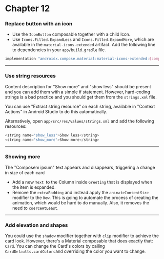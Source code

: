 # Chapter 12

### Replace button with an icon 
* Use the `IconButton` composable together with a child Icon.
* Use `Icons.Filled.ExpandLess` and `Icons.Filled.ExpandMore`, which are available in the `material-icons-extended` artifact. Add the following line to dependencies in your `app/build.gradle` file.

```kotlin 
implementation "androidx.compose.material:material-icons-extended:$compose_version"
```
----------------------------------------

### Use string resources
Content description for "Show more" and "show less" should be present and you can add them with a simple if statement. However, hard-coding strings is a bad practice and you should get them from the `strings.xml` file.

You can use "Extract string resource" on each string, available in "Context Actions" in Android Studio to do this automatically.

Alternatively, open `app/src/res/values/strings.xml` and add the following resources:

```kotlin 
<string name="show_less">Show less</string>
<string name="show_more">Show more</string>
```
----------------------------------------

### Showing more
The "Composem ipsum" text appears and disappears, triggering a change in size of each card
* Add a new `Text `to the Column inside `Greeting` that is displayed when the item is expanded.
* Remove the `extraPadding` and instead apply the `animateContentSize` modifier to the `Row`. This is going to automate the process of creating the animation, which would be hard to do manually. Also, it removes the need to `coerceAtLeast`.

----------------------------------------

### Add elevation and shapes 
You could use the `shadow` modifier together with `clip` modifier to achieve the card look. However, there's a Material composable that does exactly that: `Card`. You can change the Card's colors by calling `CardDefaults.cardColors`and overriding the color you want to change.
